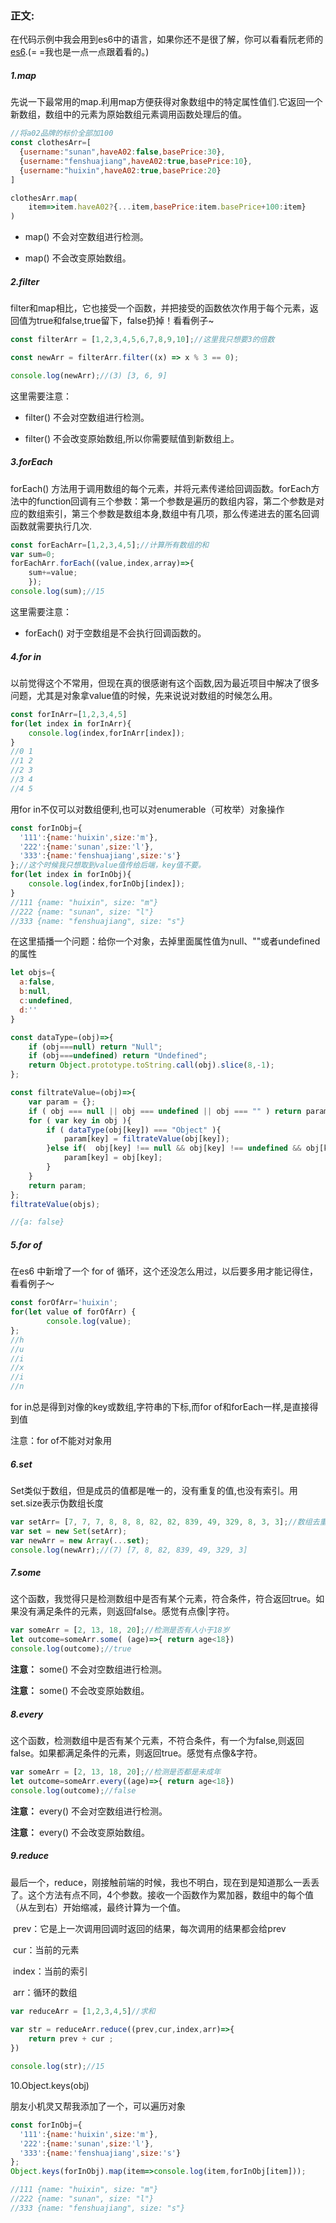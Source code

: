 ### 正文:

​	在代码示例中我会用到es6中的语言，如果你还不是很了解，你可以看看阮老师的[es6](http://es6.ruanyifeng.com/#README).(= =我也是一点一点跟着看的。)

##### 1.map

​	先说一下最常用的map.利用map方便获得对象数组中的特定属性值们.它返回一个新数组，数组中的元素为原始数组元素调用函数处理后的值。

```javascript
//将a02品牌的标价全部加100
const clothesArr=[
  {username:"sunan",haveA02:false,basePrice:30},
  {username:"fenshuajiang",haveA02:true,basePrice:10},
  {username:"huixin",haveA02:true,basePrice:20}
]

clothesArr.map(
	item=>item.haveA02?{...item,basePrice:item.basePrice+100:item}
)
```

- map() 不会对空数组进行检测。

- map() 不会改变原始数组。

##### 2.filter

​	filter和map相比，它也接受一个函数，并把接受的函数依次作用于每个元素，返回值为true和false,true留下，false扔掉！看看例子~

```javascript
const filterArr = [1,2,3,4,5,6,7,8,9,10];//这里我只想要3的倍数

const newArr = filterArr.filter((x) => x % 3 == 0);

console.log(newArr);//(3) [3, 6, 9]
```

这里需要注意：

- filter() 不会对空数组进行检测。


- filter() 不会改变原始数组,所以你需要赋值到新数组上。

##### 3.forEach

forEach() 方法用于调用数组的每个元素，并将元素传递给回调函数。forEach方法中的function回调有三个参数：第一个参数是遍历的数组内容，第二个参数是对应的数组索引，第三个参数是数组本身,数组中有几项，那么传递进去的匿名回调函数就需要执行几次.

```javascript
const forEachArr=[1,2,3,4,5];//计算所有数组的和
var sum=0;
forEachArr.forEach((value,index,array)=>{
    sum+=value;  
    });
console.log(sum);//15
```

这里需要注意：

- forEach() 对于空数组是不会执行回调函数的。

##### 4.for in

以前觉得这个不常用，但现在真的很感谢有这个函数,因为最近项目中解决了很多问题，尤其是对象拿value值的时候，先来说说对数组的时候怎么用。

```javascript
const forInArr=[1,2,3,4,5]
for(let index in forInArr){
    console.log(index,forInArr[index]);
}
//0 1
//1 2
//2 3
//3 4
//4 5
```

用for in不仅可以对数组便利,也可以对enumerable（可枚举）对象操作

```javascript
const forInObj={
  '111':{name:'huixin',size:'m'},
  '222':{name:'sunan',size:'l'},
  '333':{name:'fenshuajiang',size:'s'}
};//这个时候我只想取到value值传给后端，key值不要。
for(let index in forInObj){
    console.log(index,forInObj[index]);
}
//111 {name: "huixin", size: "m"}
//222 {name: "sunan", size: "l"}
//333 {name: "fenshuajiang", size: "s"}
```

在这里插播一个问题：给你一个对象，去掉里面属性值为null、""或者undefined的属性

```javascript
let objs={
  a:false,
  b:null,
  c:undefined,
  d:''
}

const dataType=(obj)=>{
    if (obj===null) return "Null";
    if (obj===undefined) return "Undefined";
    return Object.prototype.toString.call(obj).slice(8,-1);
};

const filtrateValue=(obj)=>{
    var param = {};
    if ( obj === null || obj === undefined || obj === "" ) return param;
    for ( var key in obj ){
        if ( dataType(obj[key]) === "Object" ){
            param[key] = filtrateValue(obj[key]);
        }else if(  obj[key] !== null && obj[key] !== undefined && obj[key] !== ""  ){
            param[key] = obj[key];
        }
    }
    return param;
};
filtrateValue(objs);

//{a: false}
```

##### 5.for of

在es6 中新增了一个 for of 循环，这个还没怎么用过，以后要多用才能记得住，看看例子～

```javascript
const forOfArr='huixin';
for(let value of forOfArr) {  
        console.log(value);  
};
//h
//u
//i
//x
//i
//n
```

for in总是得到对像的key或数组,字符串的下标,而for of和forEach一样,是直接得到值

注意：for of不能对对象用

##### 6.set

Set类似于数组，但是成员的值都是唯一的，没有重复的值,也没有索引。用set.size表示伪数组长度

```javascript
var setArr= [7, 7, 7, 8, 8, 8, 82, 82, 839, 49, 329, 8, 3, 3];//数组去重
var set = new Set(setArr);
var newArr = new Array(...set);
console.log(newArr);//(7) [7, 8, 82, 839, 49, 329, 3]
```

##### 7.some

这个函数，我觉得只是检测数组中是否有某个元素，符合条件，符合返回true。如果没有满足条件的元素，则返回false。感觉有点像|字符。

```javascript
var someArr = [2, 13, 18, 20];//检测是否有人小于18岁
let outcome=someArr.some( (age)=>{ return age<18})
console.log(outcome);//true
```

**注意：** some() 不会对空数组进行检测。

**注意：** some() 不会改变原始数组。

##### 8.every

这个函数，检测数组中是否有某个元素，不符合条件，有一个为false,则返回false。如果都满足条件的元素，则返回true。感觉有点像&字符。

```javascript
var someArr = [2, 13, 18, 20];//检测是否都是未成年
let outcome=someArr.every((age)=>{ return age<18})
console.log(outcome);//false
```

**注意：** every() 不会对空数组进行检测。

**注意：** every() 不会改变原始数组。

##### 9.reduce

​	最后一个，reduce，刚接触前端的时候，我也不明白，现在到是知道那么一丢丢了。这个方法有点不同，4个参数。接收一个函数作为累加器，数组中的每个值（从左到右）开始缩减，最终计算为一个值。

​	prev：它是上一次调用回调时返回的结果，每次调用的结果都会给prev

​	cur：当前的元素

​	index：当前的索引

​	arr：循环的数组

```javascript
var reduceArr = [1,2,3,4,5]//求和
 
var str = reduceArr.reduce((prev,cur,index,arr)=>{
	return prev + cur ;
})

console.log(str);//15
```

10.Object.keys(obj)

朋友小机灵又帮我添加了一个，可以遍历对象

```javascript
const forInObj={
  '111':{name:'huixin',size:'m'},
  '222':{name:'sunan',size:'l'},
  '333':{name:'fenshuajiang',size:'s'}
};
Object.keys(forInObj).map(item=>console.log(item,forInObj[item]));

//111 {name: "huixin", size: "m"}
//222 {name: "sunan", size: "l"}
//333 {name: "fenshuajiang", size: "s"}
```
